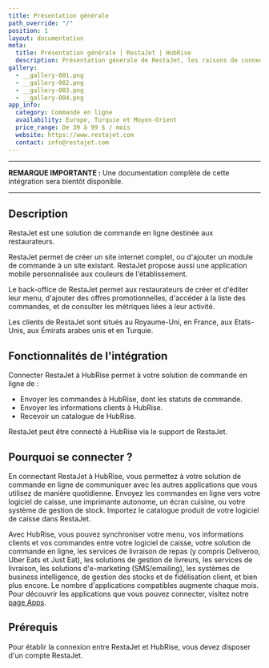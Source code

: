 ```yaml
---
title: Présentation générale
path_override: "/"
position: 1
layout: documentation
meta:
  title: Présentation générale | RestaJet | HubRise
  description: Présentation générale de RestaJet, les raisons de connecter votre solution de commande en ligne à HubRise et les fonctionnalités de l'intégration avec HubRise.
gallery:
  - __gallery-001.png
  - __gallery-002.png
  - __gallery-003.png
  - __gallery-004.png
app_info:
  category: Commande en ligne
  availability: Europe, Turquie et Moyen-Orient
  price_range: De 39 à 99 $ / mois
  website: https://www.restajet.com
  contact: info@restajet.com
---
```


---

**REMARQUE IMPORTANTE :** Une documentation complète de cette intégration sera bientôt disponible.

---

## Description

RestaJet est une solution de commande en ligne destinée aux restaurateurs.

RestaJet permet de créer un site internet complet, ou d'ajouter un module de commande à un site existant. RestaJet propose aussi une application mobile personnalisée aux couleurs de l'établissement.

Le back-office de RestaJet permet aux restaurateurs de créer et d'éditer leur menu, d'ajouter des offres promotionnelles, d'accéder à la liste des commandes, et de consulter les métriques liées à leur activité.

Les clients de RestaJet sont situés au Royaume-Uni, en France, aux Etats-Unis, aux Émirats arabes unis et en Turquie.

## Fonctionnalités de l'intégration

Connecter RestaJet à HubRise permet à votre solution de commande en ligne de :

- Envoyer les commandes à HubRise, dont les statuts de commande.
- Envoyer les informations clients à HubRise.
- Recevoir un catalogue de HubRise.

RestaJet peut être connecté à HubRise via le support de RestaJet.

## Pourquoi se connecter ?

En connectant RestaJet à HubRise, vous permettez à votre solution de commande en ligne de communiquer avec les autres applications que vous utilisez de manière quotidienne. Envoyez les commandes en ligne vers votre logiciel de caisse, une imprimante autonome, un écran cuisine, ou votre système de gestion de stock. Importez le catalogue produit de votre logiciel de caisse dans RestaJet.

Avec HubRise, vous pouvez synchroniser votre menu, vos informations clients et vos commandes entre votre logiciel de caisse, votre solution de commande en ligne, les services de livraison de repas (y compris Deliveroo, Uber Eats et Just Eat), les solutions de gestion de livreurs, les services de livraison, les solutions d'e-marketing (SMS/emailing), les systèmes de business intelligence, de gestion des stocks et de fidélisation client, et bien plus encore. Le nombre d'applications compatibles augmente chaque mois. Pour découvrir les applications que vous pouvez connecter, visitez notre [page Apps](/apps).

## Prérequis

Pour établir la connexion entre RestaJet et HubRise, vous devez disposer d'un compte RestaJet.
